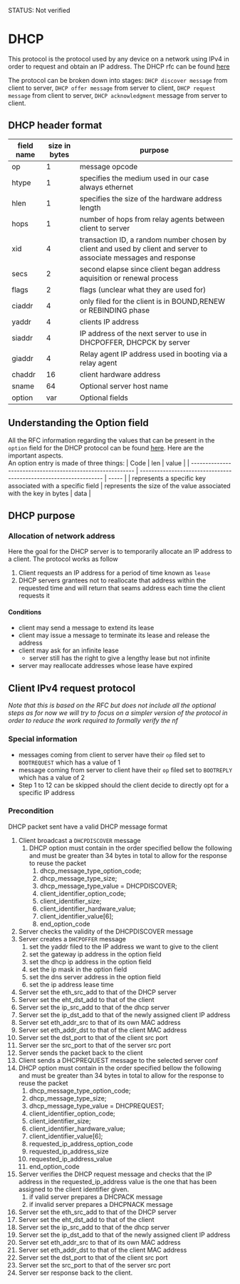 STATUS: Not verified

# DHCP
This protocol is the protocol used by any device on a network using IPv4 in order to request and obtain an IP address.
The DHCP rfc can be found [here](https://datatracker.ietf.org/doc/html/rfc2131)

The protocol can be broken down into stages: `DHCP discover message` from client to server, `DHCP offer message` from server to client,
`DHCP request message` from client to server, `DHCP acknowledgment` message from server to client.

## DHCP header format
| field name | size in bytes | purpose                                                                                                           |
| ---------- | ------------- | ----------------------------------------------------------------------------------------------------------------- |
| op         | 1             | message opcode                                                                                                    |
| htype      | 1             | specifies the medium used in our case always ethernet                                                             |
| hlen       | 1             | specifies the size of the hardware address length                                                                 |
| hops       | 1             | number of hops from relay agents between client to server                                                         |
| xid        | 4             | transaction ID, a random number chosen by client and used by client and server to associate messages and response |
| secs       | 2             | second elapse since client began address aquisition or renewal process                                            |
| flags      | 2             | flags (unclear what they are used for)                                                                            |
| ciaddr     | 4             | only filed for the client is in BOUND,RENEW or REBINDING phase                                                    |
| yaddr      | 4             | clients IP address                                                                                                |
| siaddr     | 4             | IP address of the next server to use in DHCPOFFER, DHCPCK by server                                               |
| giaddr     | 4             | Relay agent IP address used in booting via a relay agent                                                          |
| chaddr     | 16            | client hardware address                                                                                           |
| sname      | 64            | Optional server host name                                                                                         |
| option     | var           | Optional fields                                                                                                   |

## Understanding the Option field
All the RFC information regarding the values that can be present in the `option` field for the DHCP protocol can be found [here](https://datatracker.ietf.org/doc/html/rfc1533). Here are the important aspects.  
An option entry is made of three things:
| Code                                                       | len                                                               | value |
| ---------------------------------------------------------- | ----------------------------------------------------------------- | ----- |
| represents a specific key associated with a specific field | represents the size of the value associated with the key in bytes | data  |

## DHCP purpose
### Allocation of network address
Here the goal for the DHCP server is to temporarily allocate an IP address to a client.
The protocol works as follow
1. Client requests an IP address for a period of time known as `lease`
2. DHCP servers grantees not to reallocate that address within the requested time and will return that seams address each time the client requests it

#### Conditions
- client may send a message to extend its lease
- client may issue a message to terminate its lease and release the address
- client may ask for an infinite lease
  - server still has the right to give a lengthy lease but not infinite
- server may reallocate addresses whose lease have expired

## Client IPv4 request protocol
*Note that this is based on the RFC but does not include all the optional steps as for now we will try to focus on a simpler version of the protocol*
*in order to reduce the work required to formally verify the nf* 
### Special information
- messages coming from client to server have their `op` filed set to `BOOTREQUEST` which has a value of 1
- message coming from server to client have their `op` filed set to `BOOTREPLY` which has a value of 2
- Step 1 to 12 can be skipped should the client decide to directly opt for a specific IP address

### Precondition
DHCP packet sent have a valid DHCP message format

1. Client broadcast a `DHCPDISCOVER` message
   1. DHCP option must contain in the order specified bellow the following and must be greater than 34 bytes in total to allow for the response to reuse the packet
      1. dhcp_message_type_option_code;
      2. dhcp_message_type_size;
      3. dhcp_message_type_value = DHCPDISCOVER;
      4. client_identifier_option_code;
      5. client_identifier_size;
      6. client_identifier_hardware_value;
      7. client_identifier_value[6];
      9. end_option_code
2. Server checks the validity of the DHCPDISCOVER message
3. Server creates a `DHCPOFFER` message
   1. set the yaddr filed to the IP address we want to give to the client
   2. set the gateway ip address in the option field
   3. set the dhcp ip address in the option field
   4. set the ip mask in the option field
   5. set the dns server address in the option field
   6. set the ip address lease time
4. Server set the eth_src_add to that of the DHCP server
5. Server set the eht_dst_add to that of the client
6. Server set the ip_src_add to that of the dhcp server
7. Server set the ip_dst_add to that of the newly assigned client IP address
8. Server set eth_addr_src to that of its own MAC address
9. Server set eth_addr_dst to that of the client MAC address
10. Server set the dst_port to that of the client src port
11. Server ser the src_port to that of the server src port
12. Server sends the packet back to the client
13. Client sends a DHCPREQUEST message to the selected server conf
   1. DHCP option must contain in the order specified bellow the following and must be greater than 34 bytes in total to allow for the response to reuse the packet
      1. dhcp_message_type_option_code;
      2. dhcp_message_type_size;
      3. dhcp_message_type_value = DHCPREQUEST;
      4. client_identifier_option_code;
      5. client_identifier_size;
      6. client_identifier_hardware_value;
      7. client_identifier_value[6];
      8. requested_ip_address_option_code
      9. requested_ip_address_size 
      10. requested_ip_address_value
      11. end_option_code
14. Server verifies the DHCP request message and checks that the IP address in the requested_ip_address value is the one that has been assigned to the client identifier given.
    1.  if valid server prepares a DHCPACK message
    2.  if invalid server prepares a DHCPNACK message
15. Server set the eth_src_add to that of the DHCP server
16. Server set the eht_dst_add to that of the client
17. Server set the ip_src_add to that of the dhcp server
18. Server set the ip_dst_add to that of the newly assigned client IP address
19. Server set eth_addr_src to that of its own MAC address
20. Server set eth_addr_dst to that of the client MAC address
21. Server set the dst_port to that of the client src port
22. Server set the src_port to that of the server src port
23. Server ser response back to the client.
